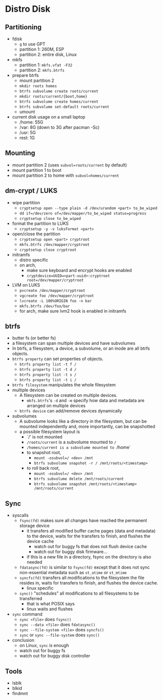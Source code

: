 Distro Disk
===========

## Partitioning

- fdisk 
  - `g` to use GPT
  - partition 1: 260M, ESP
  - partition 2: entire disk, Linux
- mkfs
  - partition 1: `mkfs.vfat -F32`
  - partition 2: `mkfs.btrfs`
- prepare btrfs
  - mount partition 2
  - `mkdir roots homes`
  - `btrfs subvolume create roots/current`
  - `mkdir roots/current/{boot,home}`
  - `btrfs subvolume create homes/current`
  - `btrfs subvolume set-default roots/current`
  - umount
- current disk usage on a small laptop
  - /home: 55G
  - /var: 8G (down to 3G after pacman -Sc)
  - /usr: 5G
  - rest: 1G

## Mounting

- mount partition 2 (uses `subvol=roots/current` by default)
- mount partition 1 to boot
- mount partition 2 to home with `subvol=homes/current`

## dm-crypt / LUKS

- wipe partition
  - `cryptsetup open --type plain -d /dev/urandom <part> to_be_wiped`
  - `dd if=/dev/zero of=/dev/mapper/to_be_wiped status=progress`
  - `cryptsetup close to_be_wiped`
- format the partition to LUKS
  - `cryptsetup -y -v luksFormat <part>`
- open/close the partition
  - `cryptsetup open <part> cryptroot`
  - `mkfs.btrfs /dev/mapper/cryptroot`
  - `cryptsetup close cryptroot`
- initramfs
  - distro specific
  - on arch,
    - make sure keyboard and encrypt hooks are enabled
    - `cryptdevice=UUID=<part-uuid>:cryptroot root=/dev/mapper/cryptroot`
- LVM on LUKS
  - `pvcreate /dev/mapper/cryptroot`
  - `vgcreate foo /dev/mapper/cryptroot`
  - `lvcreate -L 100%ORIGIN foo -n bar`
  - `mkfs.btrfs /dev/foo/bar`
  - for arch, make sure lvm2 hook is enabled in initramfs

## btrfs

- butter fs (or better fs)
- a filesystem can span multiple devices and have subvolumes
- In btrfs, a filesystem, a device, a subvolume, or an inode are all btrfs objects.
- `btrfs property` can set properties of objects.
  - `btrfs property list -t f /`
  - `btrfs property list -t d /`
  - `btrfs property list -t s /`
  - `btrfs property list -t i /`
- `btrfs filesystem` manipulates the whole filesystem
- multiple devices
  - A filesystem can be created on multiple devices.
    - `mkfs.btrfs`'s `-d` and `-m` specify how data and metadata are arranged
      on multiple devices
  - `btrfs device` can add/remove devices dynamically
- subvolumes
  - A subvolume looks like a directory in the filesystem, but can be mounted
    independently and, more importantly, can be snapshotted
  - a possible filesystem layout is
    - `/' is not mounted
    - `/roots/current` is a subvolume mounted to `/`
    - `/homes/current is a subvolume mounted to `/home`
    - to snapshot root,
      - `mount -osubvol=/ <dev> /mnt`
      - `btrfs subvolume snapshot -r / /mnt/roots/<timestamp>`
    - to roll back root,
      - `mount -osubvol=/ <dev> /mnt`
      - `btrfs subvolume delete /mnt/roots/current`
      - `btrfs subvolume snapshot /mnt/roots/<timestamp> /mnt/roots/current`

## Sync

- syscalls
  - `fsync(fd)` makes sure all changes have reached the permanent storage
    device
    - it transfers all modified buffer cache pages (data and metadata) to the
      device, waits for the transfers to finish, and flushes the device cache
      - watch out for buggy fs that does not flush device cache
      - watch out for buggy disk firmware...
    - if this is a new file in a directory, fsync on the directory is also
      needed
  - `fdatasync(fd)` is similar to `fsync(fd)` except that it does not sync
    non-essential metadata such as `st_atime` or `st_mtime`
  - `syncfs(fd)` transfers all modifications to the filesystem the file
    resides in, waits for transfers to finish, and flushes the device cache.
    - linux specific
  - `sync()` "schedules" all modifications to all filesystems to be
    transferred
    - that is what POSIX says
    - linux waits and flushes
- `sync` command
  - `sync <file>` does `fsync()`
  - `sync --data <file>` does `fdatasync()`
  - `sync --file-system <file>` does `syncfs()`
  - `sync` or `sync --file-system` does `sync()`
- conclusion
  - on Linux, `sync` is enough
  - watch out for buggy fs
  - watch out for buggy disk controller

## Tools

- lsblk
- blkid
- findmnt
